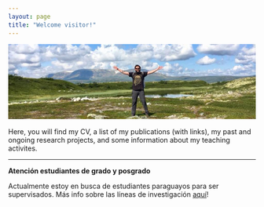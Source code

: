 ```yaml
---
layout: page
title: "Welcome visitor!"
---
```


![jv](/assets/jv.png)

Here, you will find my CV, a list of my publications (with links), my past and ongoing research projects, and some information about my teaching activites.

---
**Atención estudiantes de grado y posgrado**

Actualmente estoy en busca de estudiantes paraguayos para ser supervisados. Más info sobre las líneas de investigación [aquí](call4students.md)!
